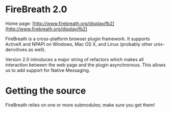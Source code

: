 FireBreath 2.0
==============

Home page: [http://www.firebreath.org/display/fb2](http://www.firebreath.org/display/fb2)

FireBreath is a cross-platform browser plugin framework. It supports ActiveX and NPAPI on Windows, Mac OS X, and Linux (probably other unix-derivitives as well).

Version 2.0 introduces a major string of refactors which makes all interaction between the web page and the plugin asynchronous.  This allows us to add support for Native Messaging.

Getting the source
==================

FireBreath relies on one or more submodules; make sure you get them!
